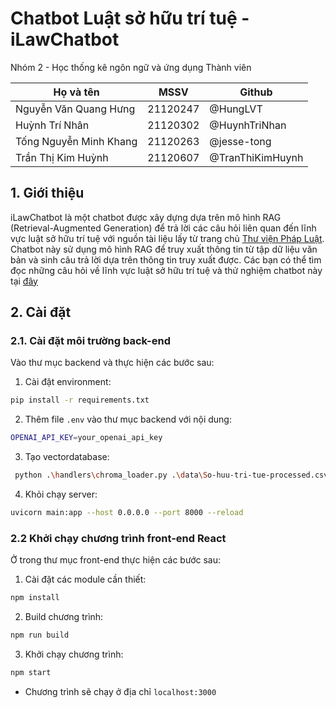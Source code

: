 # Chatbot Luật sở hữu trí tuệ - iLawChatbot
Nhóm 2 - Học thống kê ngôn ngữ và ứng dụng 
Thành viên 

| Họ và tên                    | MSSV     | Github            |
| ---------------------------- | -------- | ----------------- |
| Nguyễn Văn Quang Hưng        | 21120247 | @HungLVT          |
| Huỳnh Trí Nhân               | 21120302 | @HuynhTriNhan     |
| Tống Nguyễn Minh Khang       | 21120263 | @jesse-tong       |
| Trần Thị Kim Huỳnh           | 21120607 | @TranThiKimHuynh  |


## 1. Giới thiệu

iLawChatbot là một chatbot được xây dựng dựa trên mô hình RAG (Retrieval-Augmented Generation) để trả lời các câu hỏi liên quan đến lĩnh vực luật sở hữu trí tuệ với nguồn tài liệu lấy từ trang chủ [Thư viện Pháp Luật](https://thuvienphapluat.vn/). Chatbot này sử dụng mô hình RAG để truy xuất thông tin từ tập dữ liệu văn bản và sinh câu trả lời dựa trên thông tin truy xuất được. Các bạn có thể tìm đọc những câu hỏi về lĩnh vực luật sở hữu trí tuệ và thử nghiệm chatbot này tại [đây](https://thuvienphapluat.vn/hoi-dap-phap-luat/so-huu-tri-tue)

## 2. Cài đặt

### 2.1. Cài đặt môi trường  back-end
Vào thư mục backend và thực hiện các bước sau: 
1. Cài đặt environment:
```bash
pip install -r requirements.txt
```
2. Thêm file `.env` vào thư mục backend với nội dung:
``` bash
OPENAI_API_KEY=your_openai_api_key
```

3. Tạo vectordatabase: 
```bash
 python .\handlers\chroma_loader.py .\data\So-huu-tri-tue-processed.csv vector_db

```
4. Khỏi chạy server:
```bash
uvicorn main:app --host 0.0.0.0 --port 8000 --reload
```
### 2.2 Khởi chạy chương trình front-end React

Ở trong thư mục front-end thực hiện các bước sau: 
1. Cài đặt các module cần thiết:
```bash
npm install
```

2. Build chương trình:
```bash
npm run build
```

3. Khởi chạy chương trình:
```bash
npm start
```

- Chương trình sẽ chạy ở địa chỉ `localhost:3000`


